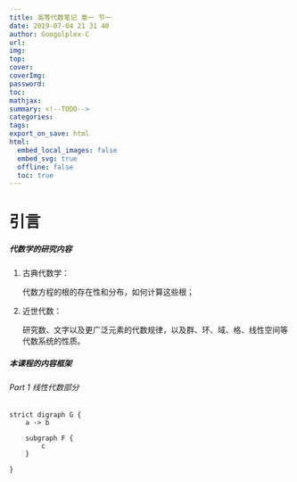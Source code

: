 ```yaml
---
title: 高等代数笔记 章一 节一
date: 2019-07-04 21 31 40
author: Googolplex-C
url: 
img: 
top: 
cover: 
coverImg: 
password: 
toc: 
mathjax: 
summary: <!--TODO-->
categories: 
tags:
export_on_save: html
html:
  embed_local_images: false
  embed_svg: true
  offline: false
  toc: true
---
```


# 引言

##### 代数学的研究内容

1. 古典代数学：

    代数方程的根的存在性和分布，如何计算这些根；
    
2. 近世代数：

    研究数、文字以及更广泛元素的代数规律，以及群、环、域、格、线性空间等代数系统的性质。

##### 本课程的内容框架

###### Part 1 线性代数部分

```viz{align=center}
strict digraph G {
    a -> b

    subgraph F {
        c
    }

}


```


